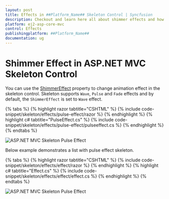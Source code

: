 ```yaml
---
layout: post
title: Effects in ##Platform_Name## Skeleton Control | Syncfusion
description: Checkout and learn here all about shimmer effects and how to use them in ##Platform_Name## Skeleton control of Syncfusion Essential JS 2 and more details.
platform: ej2-asp-core-mvc
control: Effects
publishingplatform: ##Platform_Name##
documentation: ug
---
```


# Shimmer Effect in ASP.NET MVC Skeleton Control

You can use the [ShimmerEffect](https://help.syncfusion.com/cr/aspnetmvc-js2/Syncfusion.EJ2.Notifications.Skeleton.html#Syncfusion_EJ2_Notifications_Skeleton_ShimmerEffect) property to change animation effect in the skeleton control. Skeleton supports `Wave`, `Pulse` and `Fade` effects and by default, the `ShimmerEffect` is set to `Wave` effect.

{% tabs %}
{% highlight razor tabtitle="CSHTML" %}
{% include code-snippet/skeleton/effects/pulse-effect/razor %}
{% endhighlight %}
{% highlight c# tabtitle="PulseEffect.cs" %}
{% include code-snippet/skeleton/effects/pulse-effect/pulseeffect.cs %}
{% endhighlight %}
{% endtabs %}

![ASP.NET MVC Skeleton Pulse Effect](images/skeleton-pulse-effect.png)

Below example demonstrates a list with pulse effect skeleton.

{% tabs %}
{% highlight razor tabtitle="CSHTML" %}
{% include code-snippet/skeleton/effects/effect/razor %}
{% endhighlight %}
{% highlight c# tabtitle="Effect.cs" %}
{% include code-snippet/skeleton/effects/effect/effect.cs %}
{% endhighlight %}
{% endtabs %}

![ASP.NET MVC Skeleton Pulse Effect](images/skeleton-Effect.png)


